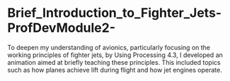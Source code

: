 # Brief_Introduction_to_Fighter_Jets-ProfDevModule2-
To deepen my understanding of avionics, particularly focusing on the working principles of fighter jets, by Using Processing 4.3, I developed an animation aimed at briefly teaching these principles. This included topics such as how planes achieve lift during flight and how jet engines operate.
